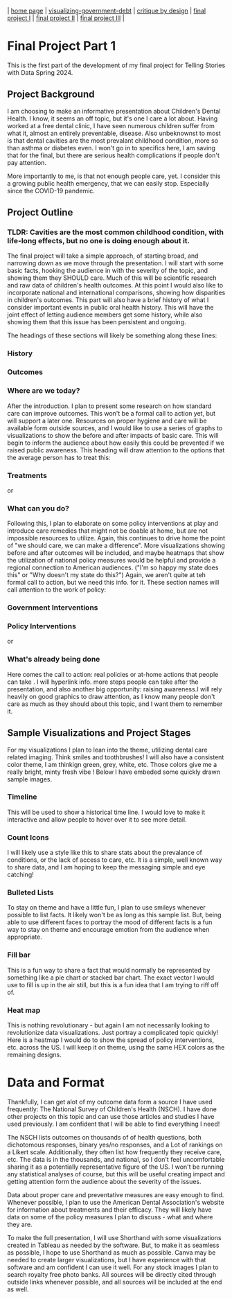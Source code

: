 | [home page](https://kjmattso.github.io/Mattson-portfolio/) | [visualizing-government-debt](https://kjmattso.github.io/Mattson-portfolio/Visualizing_gov_debt.html) | [critique by design](https://kjmattso.github.io/Mattson-portfolio/Critique_by_design.html) | [final project I](https://kjmattso.github.io/Mattson-portfolio/final_project_pt1.html) | [final project II](final-project-part-two) | [final project III](final-project-part-three) |

# Final Project Part 1

This is the first part of the development of my final project for Telling Stories with Data Spring 2024.

## Project Background

I am choosing to make an informative presentation about Children's Dental Health. I know, it seems an off topic, but it's one I care a lot about. Having worked at a free dental clinic, I have seen numerous children suffer from what it, almost an entirely preventable, disease. Also unbeknownst to most is that dental cavities are the most prevalant childhood condition, more so than asthma or diabetes even. I won't go in to specifics here, I am saving that for the final, but there are serious health complications if people don't pay attention. 

More importantly to me, is that not enough people care, yet. I consider this a growing public health emergency, that we can easily stop. Especially since the COVID-19 pandemic. 

## Project Outline

### TLDR: Cavities are the most common childhood condition, with life-long effects, but no one is doing enough about it.

The final project will take a simple approach, of starting broad, and narrowing down as we move through the presentation. I will start with some basic facts, hooking the audience in with the severity of the topic, and showing them they SHOULD care. Much of this will be scientific research and raw data of children's health outcomes. At this point I would also like to incorporate national and international comparisons, showing how disparities in children's outcomes. This part will also have a brief history of what I consider important events in public oral health history. This will have the joint effect of letting audience members get some history, while also showing them that this issue has been persistent and ongoing.

The headings of these sections will likely be something along these lines:

### History
### Outcomes
### Where are we today?

After the introduction. I plan to present some research on how standard care can improve outcomes. This won't be a formal call to action yet, but will support a later one. Resources on proper hygiene and care will be available form outside sources, and I would like to use a series of graphs to visualizations to show the before and after impacts of basic care. This will begin to inform the audience about how easily this could be prevented if we raised public awareness. This heading will draw attention to the options that the average person has to treat this:

### Treatments
or 
### What can you do?

Following this, I plan to elaborate on some policy interventions at play and introduce care remedies that might not be doable at home, but are not impossible resources to utilize. Again, this continues to drive home the point of "we should care, we can make a difference". More visualizations showing before and after outcomes will be included, and maybe heatmaps that show the utilization of national policy measures would be helpful and provide a regional connection to American audiences. ("I'm so happy my state does this" or "Why doesn't my state do this?") Again, we aren't quite at teh formal call to action, but we need this info. for it. These section names will call attention to the work of policy:

### Government Interventions
### Policy Interventions
or
### What's already being done

Here comes the call to action: real policies or at-home actions that people can take . I will hyperlink info. more steps people can take after the presentation, and also another big opportunity: raising awareness.I will rely heavily on good graphics to draw attention, as I know many people don't care as much as they should about this topic, and I want them to remember it. 

## Sample Visualizations and Project Stages

For my visualizations I plan to lean into the theme, utilizing dental care related imaging. Think smiles and toothbrushes! I will also have a consistent color theme, I am thinkign green, grey, white, etc. Those colors give me a really bright, minty fresh vibe
! Below I have embeded some quickly drawn sample images.

### Timeline
This will be used to show a historical time line. I would love to make it interactive and allow people to hover over it to see more detail. 


### Count Icons
I will likely use a style like this to share stats about the prevalance of conditions, or the lack of access to care, etc. It is a simple, well known way to share data, and I am hoping to keep the messaging simple and eye catching!


### Bulleted Lists
To stay on theme and have a little fun, I plan to use smileys whenever possible to list facts. It likely won't be as long as this sample list. But, being able to use different faces to portray the mood of different facts is a fun way to stay on theme and encourage emotion from the audience when appropriate.


### Fill bar
This is a fun way to share a fact that would normally be represented by something like a pie chart or stacked bar chart. The exact vector I would use to fill is up in the air still, but this is a fun idea that I am trying to riff off of. 


### Heat map
This is nothing revolutionary - but again I am not necessarily looking to revolutionize data visualizations. Just portray a complicated topic quickly! Here is a heatmap I would do to show the spread of policy interventions, etc. across the US. I will keep it on theme, using the same HEX colors as the remaining designs.


# Data and Format
Thankfully, I can get alot of my outcome data form a source I have used frequently: The National Survey of Children's Health (NSCH). I have done other projects on this topic and can use those articles and studies I have used previously. I am confident that I will be able to find everything I need! 

The NSCH lists outcomes on thousands of of health questions, both dichotomous responses, binary yes/no responses, and a Lot of rankings on a Likert scale. Additionally, they often list how frequently they receive care, etc. The data is in the thousands, and national, so I don't feel uncomfortable sharing it as a potentially representative figure of the US. I won't be running any statistical analyses of course, but this will be useful creating impact and getting attention form the audience about the severity of the issues. 

Data about proper care and preventative measures are easy enough to find. Whenever possible, I plan to use the American Dental Association's website for information about treatments and their efficacy. They will likely have data on some of the policy measures I plan to discuss - what and where they are. 

To make the full presentation, I will use Shorthand with some visualizations created in Tableau as needed by the software. But, to make it as seamless as possible, I hope to use Shorthand as much as possible. Canva may be needed to create larger visualizations, but I have experience with that software and am confident I can use it well. For any stock images I plan to search royalty free photo banks. All sources will be directly cited through outside links whenever possible, and all sources will be included at the end as well. 


